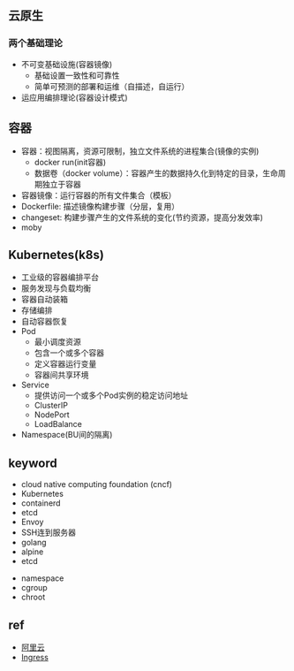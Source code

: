 ## 云原生
### 两个基础理论
+ 不可变基础设施(容器镜像)
    - 基础设置一致性和可靠性
    - 简单可预测的部署和运维（自描述，自运行）
+ 运应用编排理论(容器设计模式)
## 容器
+ 容器：视图隔离，资源可限制，独立文件系统的进程集合(镜像的实例)
    - docker run(init容器)
    - 数据卷（docker volume）：容器产生的数据持久化到特定的目录，生命周期独立于容器
+ 容器镜像：运行容器的所有文件集合（模板）
+ Dockerfile: 描述镜像构建步骤（分层，复用）
+ changeset: 构建步骤产生的文件系统的变化(节约资源，提高分发效率)
+ moby

## Kubernetes(k8s)
+ 工业级的容器编排平台
+ 服务发现与负载均衡
+ 容器自动装箱
+ 存储编排
+ 自动容器恢复
+ Pod
    - 最小调度资源
    - 包含一个或多个容器
    - 定义容器运行变量
    - 容器间共享环境
+ Service
    - 提供访问一个或多个Pod实例的稳定访问地址
    - ClusterIP
    - NodePort
    - LoadBalance
+ Namespace(BU间的隔离)


## keyword

+ cloud native computing foundation (cncf)
+ Kubernetes
+ containerd
+ etcd
+ Envoy
+ SSH连到服务器
+ golang
+ alpine
+ etcd
<!-- 隔离进程 -->
+ namespace
+ cgroup
+ chroot

## ref
+ [阿里云](https://edu.aliyun.com/roadmap/cloudnative)
+ [Ingress](https://www.jianshu.com/p/189fab1845c5)